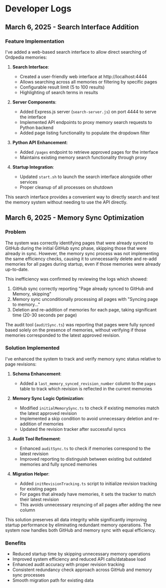 # Developer Logs

## March 6, 2025 - Search Interface Addition

### Feature Implementation
I've added a web-based search interface to allow direct searching of Ordpedia memories:

1. **Search Interface**:
   - Created a user-friendly web interface at http://localhost:4444
   - Allows searching across all memories or filtering by specific pages
   - Configurable result limit (5 to 100 results)
   - Highlighting of search terms in results

2. **Server Components**:
   - Added Express.js server (`search-server.js`) on port 4444 to serve the interface
   - Implemented API endpoints to proxy memory search requests to Python backend
   - Added page listing functionality to populate the dropdown filter

3. **Python API Enhancement**:
   - Added `/pages` endpoint to retrieve approved pages for the interface
   - Maintains existing memory search functionality through proxy

4. **Startup Integration**:
   - Updated `start.sh` to launch the search interface alongside other services
   - Proper cleanup of all processes on shutdown

This search interface provides a convenient way to directly search and test the memory system without needing to use the API directly.

## March 6, 2025 - Memory Sync Optimization

### Problem
The system was correctly identifying pages that were already synced to GitHub during the initial GitHub sync phase, skipping those that were already in sync. However, the memory sync process was not implementing the same efficiency checks, causing it to unnecessarily delete and re-add memories for all pages during startup, even if those memories were already up-to-date.

This inefficiency was confirmed by reviewing the logs which showed:
1. GitHub sync correctly reporting "Page already synced to GitHub and Memory, skipping"
2. Memory sync unconditionally processing all pages with "Syncing page to memory..."
3. Deletion and re-addition of memories for each page, taking significant time (20-30 seconds per page)

The audit tool (`auditSync.ts`) was reporting that pages were fully synced based solely on the presence of memories, without verifying if those memories corresponded to the latest approved revision.

### Solution Implemented
I've enhanced the system to track and verify memory sync status relative to page revisions:

1. **Schema Enhancement**:
   - Added a `last_memory_synced_revision_number` column to the `pages` table to track which revision is reflected in the current memories

2. **Memory Sync Logic Optimization**:
   - Modified `initialMemorySync.ts` to check if existing memories match the latest approved revision
   - Implemented a skip condition to avoid unnecessary deletion and re-addition of memories
   - Updated the revision tracker after successful syncs

3. **Audit Tool Refinement**:
   - Enhanced `auditSync.ts` to check if memories correspond to the latest revision
   - Improved reporting to distinguish between existing but outdated memories and fully synced memories

4. **Migration Helper**:
   - Added `initRevisionTracking.ts` script to initialize revision tracking for existing pages
   - For pages that already have memories, it sets the tracker to match their latest revision
   - This avoids unnecessary resyncing of all pages after adding the new column

This solution preserves all data integrity while significantly improving startup performance by eliminating redundant memory operations. The system now handles both GitHub and memory sync with equal efficiency.

### Benefits
- Reduced startup time by skipping unnecessary memory operations
- Improved system efficiency and reduced API calls/database load
- Enhanced audit accuracy with proper revision tracking
- Consistent redundancy check approach across GitHub and memory sync processes
- Smooth migration path for existing data